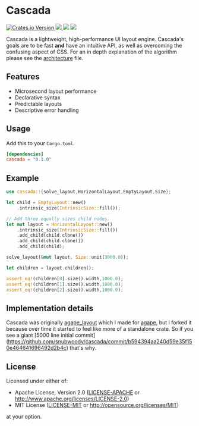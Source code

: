 
# Cascada
<div>
    <a href="https://crates.io/crates/cascada">
        <img alt="Crates.io Version" src="https://img.shields.io/crates/v/cascada">
    </a>
    <a href="https://docs.rs/cascada/latest/cascada/">
        <img src="https://img.shields.io/docsrs/cascada"/>
    </a>
    <img src="https://img.shields.io/github/actions/workflow/status/snubwoody/agape-rs/rust.yml"/>
    <a href="https://codecov.io/gh/snubwoody/cascada" > 
        <img src="https://codecov.io/gh/snubwoody/cascada/graph/badge.svg?token=PLYL0VUB5Y"/> 
    </a>
</div>

Cascada is a lightweight, high-performance UI layout engine. Cascada's goals are to be
fast **and** have an intuitive API, as well as overcoming the confusing aspect of CSS.
For an in depth explanation of the algorithm please see the [architecture](./ARCHITECTURE.md)
file.


## Features
- Microsecond layout performance
- Declarative syntax
- Predictable layouts
- Descriptive error handling

## Usage
Add this to your `Cargo.toml`.

```toml
[dependencies]
cascada = "0.1.0"
```

## Example

```rust
use cascada::{solve_layout,HorizontalLayout,EmptyLayout,Size};

let child = EmptyLayout::new()
    .intrinsic_size(IntrinsicSize::fill());

// Add three equally sizes child nodes.
let mut layout = HorizontalLayout::new()
    .intrinsic_size(IntrinsicSize::fill())
    .add_child(child.clone())
    .add_child(child.clone())
    .add_child(child);

solve_layout(&mut layout, Size::unit(3000.0));

let children = layout.children();

assert_eq!(children[0].size().width,1000.0);
assert_eq!(children[1].size().width,1000.0);
assert_eq!(children[2].size().width,1000.0);
```

## Implementation details
Cascada was originally [agape_layout](https://crates.io/crates/agape_layout) which I made for 
[agape](https://crates.io/crates/agape), but I forked it because over time it started to feel 
like more of a standalone crate. So if you see a giant [5000 line initial commit]
(https://github.com/snubwoody/cascada/commit/b594394aa240d59e35f150e464641696492d2b4c) that's
why.

## License

Licensed under either of:

- Apache License, Version 2.0 ([LICENSE-APACHE](LICENSE-APACHE) or http://www.apache.org/licenses/LICENSE-2.0)
- MIT License ([LICENSE-MIT](LICENSE-MIT) or http://opensource.org/licenses/MIT)

at your option.

